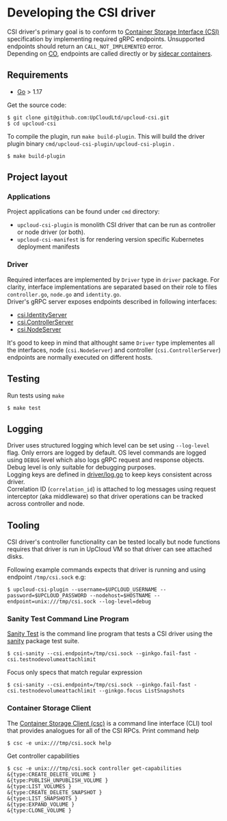 # Developing the CSI driver

CSI driver's primary goal is to conform to [Container Storage Interface (CSI)](https://github.com/container-storage-interface/spec/blob/6bdbaa0472f5a1dc0e0e1f3738c65b4cac951d1f/spec.md) specification by implementing required gRPC endpoints. Unsupported endpoints should return an `CALL_NOT_IMPLEMENTED` error.  
Depending on [CO](https://www.vmware.com/topics/glossary/content/container-orchestration.html), endpoints are called directly or by [sidecar containers](deploy/kubernetes/README.md#sidecars).

## Requirements
- [Go](https://golang.org/doc/install) > 1.17

Get the source code:

```shell
$ git clone git@github.com:UpCloudLtd/upcloud-csi.git
$ cd upcloud-csi
```

To compile the plugin, run `make build-plugin`. This will build the driver plugin binary `cmd/upcloud-csi-plugin/upcloud-csi-plugin` .

```shell
$ make build-plugin
```

## Project layout
### Applications
Project applications can be found under `cmd` directory:
- `upcloud-csi-plugin` is monolith CSI driver that can be run as controller or node driver (or both).
- `upcloud-csi-manifest` is for rendering version specific Kubernetes deployment manifests

### Driver
Required interfaces are implemented by `Driver` type in `driver` package. For clarity, interface implementations are separated based on their role to files `controller.go`, `node.go` and `identity.go`.  
Driver's gRPC server exposes endpoints described in following interfaces:
- [csi.IdentityServer](https://pkg.go.dev/github.com/container-storage-interface/spec@v1.6.0/lib/go/csi#IdentityServer)
- [csi.ControllerServer](https://pkg.go.dev/github.com/container-storage-interface/spec@v1.6.0/lib/go/csi#ControllerServer)
- [csi.NodeServer](https://pkg.go.dev/github.com/container-storage-interface/spec@v1.6.0/lib/go/csi#NodeServer)

It's good to keep in mind that althought same `Driver` type implementes all the interfaces, node (`csi.NodeServer`) and controller (`csi.ControllerServer`) endpoints are normally executed on different hosts.  

## Testing
Run tests using `make`
```shell
$ make test
```

## Logging
Driver uses structured logging which level can be set using `--log-level` flag. Only errors are logged by default. OS level commands are logged using `DEBUG` level which also logs gRPC request and response objects. Debug level is only suitable for debugging purposes.  
Logging keys are defined in [driver/log.go](driver/log.go) to keep keys consistent across driver.  
Correlation ID (`correlation_id`) is attached to log messages using request interceptor (aka middleware) so that driver operations can be tracked across controller and node.

## Tooling
CSI driver's controller functionality can be tested locally but node functions requires that driver is run in UpCloud VM so that driver can see attached disks. 

Following example commands expects that driver is running and using endpoint `/tmp/csi.sock` e.g:
```shell
$ upcloud-csi-plugin --username=$UPCLOUD_USERNAME --password=$UPCLOUD_PASSWORD --nodehost=$HOSTNAME --endpoint=unix:///tmp/csi.sock --log-level=debug
```

### Sanity Test Command Line Program
[Sanity Test](https://github.com/kubernetes-csi/csi-test/tree/master/cmd/csi-sanity) is the command line program that tests a CSI driver using the [sanity](https://github.com/kubernetes-csi/csi-test/tree/master/pkg/sanity) package test suite.
```shell
$ csi-sanity --csi.endpoint=/tmp/csi.sock --ginkgo.fail-fast -csi.testnodevolumeattachlimit
```

Focus only specs that match regular expression
```shell
$ csi-sanity --csi.endpoint=/tmp/csi.sock --ginkgo.fail-fast -csi.testnodevolumeattachlimit --ginkgo.focus ListSnapshots
```

### Container Storage Client
The [Container Storage Client (csc)](https://github.com/rexray/gocsi/tree/master/csc) is a command line interface (CLI) tool that provides analogues for all of the CSI RPCs.
Print command help
```shell
$ csc -e unix:///tmp/csi.sock help
```
Get controller capabilities
```shell
$ csc -e unix:///tmp/csi.sock controller get-capabilities
&{type:CREATE_DELETE_VOLUME }
&{type:PUBLISH_UNPUBLISH_VOLUME }
&{type:LIST_VOLUMES }
&{type:CREATE_DELETE_SNAPSHOT }
&{type:LIST_SNAPSHOTS }
&{type:EXPAND_VOLUME }
&{type:CLONE_VOLUME }
```

